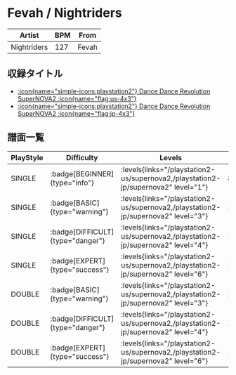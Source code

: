 # Fevah / Nightriders

|Artist|BPM|From|
|------|---|----|
|Nightriders|127|Fevah|

## 収録タイトル

- [:icon{name="simple-icons:playstation2"} Dance Dance Revolution SuperNOVA2 :icon{name="flag:us-4x3"}](/playstation2-us/supernova2)
- [:icon{name="simple-icons:playstation2"} Dance Dance Revolution SuperNOVA2 :icon{name="flag:jp-4x3"}](/playstation2-jp/supernova2)

## 譜面一覧

|PlayStyle|Difficulty|Levels|Notes|Movie|
|---------|----------|------|-----|-----|
|SINGLE| :badge[BEGINNER]{type="info"}| :levels{links="/playstation2-us/supernova2,/playstation2-jp/supernova2" level="1"}|84/0||
|SINGLE| :badge[BASIC]{type="warning"}| :levels{links="/playstation2-us/supernova2,/playstation2-jp/supernova2" level="3"}|145/3||
|SINGLE| :badge[DIFFICULT]{type="danger"}| :levels{links="/playstation2-us/supernova2,/playstation2-jp/supernova2" level="4"}|158/7||
|SINGLE| :badge[EXPERT]{type="success"}| :levels{links="/playstation2-us/supernova2,/playstation2-jp/supernova2" level="6"}|190/13||
|DOUBLE| :badge[BASIC]{type="warning"}| :levels{links="/playstation2-us/supernova2,/playstation2-jp/supernova2" level="3"}|145/3||
|DOUBLE| :badge[DIFFICULT]{type="danger"}| :levels{links="/playstation2-us/supernova2,/playstation2-jp/supernova2" level="4"}|156/7||
|DOUBLE| :badge[EXPERT]{type="success"}| :levels{links="/playstation2-us/supernova2,/playstation2-jp/supernova2" level="6"}|189/13||
